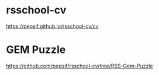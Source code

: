 # rsschool-cv
https://pepsif.github.io/rsschool-cv/cv
# GEM Puzzle
https://github.com/pepsif/rsschool-cv/tree/RSS-Gem-Puzzle
